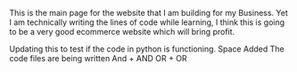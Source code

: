 This is the main page for the website that I am building for my Business.
Yet I am technically writing the lines of code while learning, I think this is
going to be a very good ecommerce website which will bring profit.

Updating this to test if the code in python is functioning.
Space Added
The code files are being written
And + AND
OR + OR
